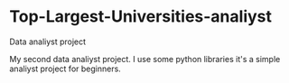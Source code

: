 # Top-Largest-Universities-analiyst
Data analiyst project 

My second data analiyst project. I use some python libraries it's a simple analiyst project for beginners.
